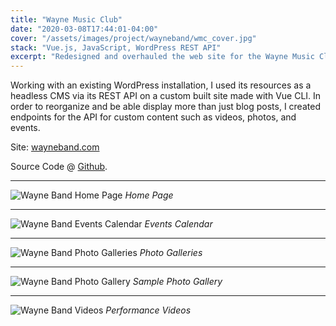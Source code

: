 ```yaml
---
title: "Wayne Music Club"
date: "2020-03-08T17:44:01-04:00"
cover: "/assets/images/project/wayneband/wmc_cover.jpg"
stack: "Vue.js, JavaScript, WordPress REST API"
excerpt: "Redesigned and overhauled the web site for the Wayne Music Club, the organization that supports the band programs at Wayne High School."
---
```


Working with an existing WordPress installation, I used its resources as a headless CMS via its REST API on a custom built site made with Vue CLI. In order to reorganize and be able display more than just blog posts, I created endpoints for the API for custom content such as videos, photos, and events.

Site: [wayneband.com](https://wayneband.com)

Source Code @ [Github](https://github.com/aromig/wayneband).

---

![Wayne Band Home Page](/assets/images/project/wayneband/wmc_home.jpg)
_Home Page_

---

![Wayne Band Events Calendar](/assets/images/project/wayneband/wmc_events.jpg)
_Events Calendar_

---

![Wayne Band Photo Galleries](/assets/images/project/wayneband/wmc_photos.jpg)
_Photo Galleries_

---

![Wayne Band Photo Gallery](/assets/images/project/wayneband/wmc_gallery.jpg)
_Sample Photo Gallery_

---

![Wayne Band Videos](/assets/images/project/wayneband/wmc_videos.jpg)
_Performance Videos_
